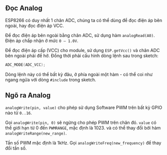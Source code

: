 ## Đọc Analog


ESP8266 có duy nhất 1 chân ADC, chúng ta có thể dùng để đọc điện áp bên ngoài, hay đọc điện áp VCC.

Để đọc điện áp bên ngoài bằng chân ADC, sử dụng hàm `analogRead(A0)`. Điện áp chấp nhận ở mức `0 — 1.0V`.

Để đọc điện áp cấp (VCC) cho module, sử dụng `ESP.getVcc()` và chân ADC bên ngoài phải để hở. Đồng thời phải cấu hình dòng lệnh sau trong sketch:

```c++
ADC_MODE(ADC_VCC);
```

Dòng lệnh này có thể bất kỳ đâu, ở phía ngoài một hàm - có thể coi như ngang ngửa với dòng `#include` trong sketch.

## Ngõ ra Analog

`analogWrite(pin, value)` cho phép sử dụng Software PWM trên bất kỳ GPIO nào từ `0..16`.

Gọi `analogWrite(pin, 0)` sẽ ngừng cho phép PWM trên chân đó. `value` có thể giới hạn từ 0 đến  `PWMRANGE`, mặc định là 1023. và có thể thay đổi bởi hàm `analogWriteRange(new_range)`.

Tần số PWM mặc định là 1kHz. Gọi `analogWriteFreq(new_frequency)` để thay đổi tần số.
